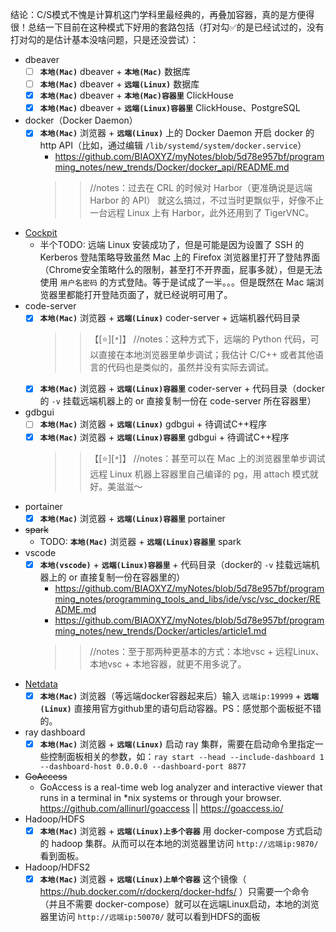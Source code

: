 
结论：C/S模式不愧是计算机这门学科里最经典的，再叠加容器，真的是方便得很！总结一下目前在这种模式下好用的套路包括（打对勾✅的是已经试过的，没有打对勾的是估计基本没啥问题，只是还没尝试）：
- dbeaver
  * [ ] **`本地(Mac)`** dbeaver + **`本地(Mac)`** 数据库
  * [ ] **`本地(Mac)`** dbeaver + **`远端(Linux)`** 数据库
  * [x] **`本地(Mac)`** dbeaver + **`本地(Mac)容器里`** ClickHouse
  * [x] **`本地(Mac)`** dbeaver + **`远端(Linux)容器里`** ClickHouse、PostgreSQL
- docker（Docker Daemon）
  * [x] **`本地(Mac)`** 浏览器 + **`远端(Linux)`** 上的 Docker Daemon 开启 docker 的 http API（比如，通过编辑 `/lib/systemd/system/docker.service`）
    + https://github.com/BIAOXYZ/myNotes/blob/5d78e957bf/programming_notes/new_trends/Docker/docker_api/README.md
    >> //notes：过去在 CRL 的时候对 Harbor（更准确说是远端 Harbor 的 API） 就这么搞过，不过当时更飘似乎，好像不止一台远程 Linux 上有 Harbor，此外还用到了 TigerVNC。
- [Cockpit](https://cockpit-project.org/)
  * 半个TODO: 远端 Linux 安装成功了，但是可能是因为设置了 SSH 的 Kerberos 登陆策略导致虽然 Mac 上的 Firefox 浏览器里打开了登陆界面（Chrome安全策略什么的限制，甚至打不开界面，屁事多就），但是无法使用 `用户名密码` 的方式登陆。等于是试成了一半。。。但是既然在 Mac 端浏览器里都能打开登陆页面了，就已经说明可用了。
- code-server
  * [x] **`本地(Mac)`** 浏览器 + **`远端(Linux)`** coder-server + 远端机器代码目录
    >> 【[:star:][`*`]】 //notes：这种方式下，远端的 Python 代码，可以直接在本地浏览器里单步调试；我估计 C/C++ 或者其他语言的代码也是类似的，虽然并没有实际去调试。
  * [x] **`本地(Mac)`** 浏览器 + **`远端(Linux)容器里`** coder-server + 代码目录（docker的 `-v` 挂载远端机器上的 or 直接复制一份在 code-server 所在容器里）
- gdbgui
  * [ ] **`本地(Mac)`** 浏览器 + **`远端(Linux)`** gdbgui + 待调试C++程序
  * [x] **`本地(Mac)`** 浏览器 + **`远端(Linux)容器里`** gdbgui + 待调试C++程序
    >> 【[:star:][`*`]】 //notes：甚至可以在 Mac 上的浏览器里单步调试远程 Linux 机器上容器里自己编译的 pg，用 attach 模式就好。美滋滋～
- portainer
  * [x] **`本地(Mac)`** 浏览器 + **`远端(Linux)容器里`** portainer
- ~~spark~~
  * TODO: **`本地(Mac)`** 浏览器 + **`远端(Linux)容器里`** spark
- vscode
  * [x] **`本地(vscode)`** + **`远端(Linux)容器里`** + 代码目录（docker的 `-v` 挂载远端机器上的 or 直接复制一份在容器里的）
    + https://github.com/BIAOXYZ/myNotes/blob/5d78e957bf/programming_notes/programming_tools_and_libs/ide/vsc/vsc_docker/README.md
    + https://github.com/BIAOXYZ/myNotes/blob/5d78e957bf/programming_notes/new_trends/Docker/articles/article1.md
    >> //notes：至于那两种更基本的方式：本地vsc + 远程Linux、本地vsc + 本地容器，就更不用多说了。
- [Netdata](https://github.com/netdata/netdata)
  * [x] **`本地(Mac)`** 浏览器（等远端docker容器起来后）输入 `远端ip:19999` + **`远端(Linux)`** 直接用官方github里的语句启动容器。PS：感觉那个面板挺不错的。
- ray dashboard
  * [x] **`本地(Mac)`** 浏览器 + **`远端(Linux)`** 启动 ray 集群，需要在启动命令里指定一些控制面板相关的参数，如：`ray start --head --include-dashboard 1 --dashboard-host 0.0.0.0 --dashboard-port 8877`
- ~~GoAccess~~
  * GoAccess is a real-time web log analyzer and interactive viewer that runs in a terminal in *nix systems or through your browser. https://github.com/allinurl/goaccess || https://goaccess.io/
- Hadoop/HDFS
  * [x] **`本地(Mac)`** 浏览器 + **`远端(Linux)上多个容器`** 用 docker-compose 方式启动的 hadoop 集群。从而可以在本地的浏览器里访问 `http://远端ip:9870/` 看到面板。
- Hadoop/HDFS2
  * [x] **`本地(Mac)`** 浏览器 + **`远端(Linux)上单个容器`** 这个镜像（ https://hub.docker.com/r/dockerq/docker-hdfs/ ）只需要一个命令（并且不需要 docker-compose）就可以在远端Linux启动，本地的浏览器里访问 `http://远端ip:50070/` 就可以看到HDFS的面板
